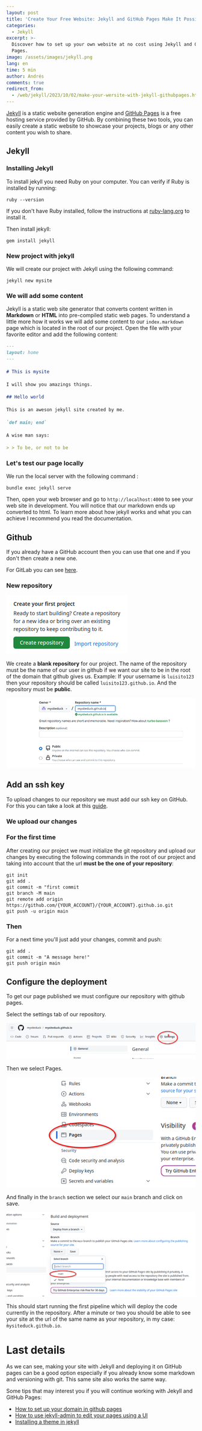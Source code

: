 ```yaml
---
layout: post
title: 'Create Your Free Website: Jekyll and GitHub Pages Make It Possible'
categories:
  - Jekyll
excerpt: >-
  Discover how to set up your own website at no cost using Jekyll and GitHub
  Pages.
image: /assets/images/jekyll.png
lang: en
time: 5 min
author: Andrés
comments: true
redirect_from:
  - /web/jekyll/2023/10/02/make-your-wersite-with-jekyll-githubpages.html
---
```

[Jekyll](https://jekyllrb.com/) is a static website generation engine and [GitHub Pages](https://pages.github.com/) is a free hosting service provided by GitHub. By combining these two tools, you can easily create a static website to showcase your projects, blogs or any other content you wish to share.

## Jekyll

### Installing Jekyll

To install jekyll you need Ruby on your computer. You can verify if Ruby is installed by running:

```shell
ruby --version
```

If you don't have Ruby installed, follow the instructions at [ruby-lang.org](https://www.ruby-lang.org/en/documentation/installation/) to install it.

Then install jekyll:

```
gem install jekyll
```

### New project with jekyll

We will create our project with Jekyll using the following command:

```
jekyll new mysite
```

### We will add some content

Jekyll is a static web site generator that converts content written in **Markdown** or **HTML** into pre-compiled static web pages. To understand a little more how it works we will add some content to our `index.markdown` page which is located in the root of our project. Open the file with your favorite editor and add the following content:

```markdown
---
layout: home
---

# This is mysite

I will show you amazings things.

## Hello world

This is an aweson jekyll site created by me.

`def main; end`

A wise man says:

> > To be, or not to be
```

### Let's test our page locally

We run the local server with the following command :

```
bundle exec jekyll serve
```

Then, open your web browser and go to `http://localhost:4000` to see your web site in development. You will notice that our markdown ends up converted to html. To learn more about how jekyll works and what you can achieve I recommend you read the documentation.

## Github

If you already have a GitHub account then you can use that one and if you don't then create a new one.

For GitLab you can see [here](/web/jekyll/2023/11/01/jekyll-gitlab-pages.html).

### New repository

![](/assets/images/newrepogithub.png)

We create a **blank repository** for our project. The name of the repository must be the name of our user in github if we want our site to be in the root of the domain that github gives us. Example: If your username is `luisito123` then your repository should be called `luisito123.github.io`. And the repository must be **public**.

![](/assets/images/reponame.png)

## Add an ssh key

To upload changes to our repository we must add our ssh key on GitHub. For this you can take a look at this [guide](https://docs.github.com/en/authentication/connecting-to-github-with-ssh/generating-a-new-ssh-key-and-adding-it-to-the-ssh-agent).

### We upload our changes

### For the first time

After creating our project we must initialize the git repository and upload our changes by executing the following commands in the root of our project and taking into account that the url **must be the one of your repository**:

```
git init
git add .
git commit -m "first commit
git branch -M main
git remote add origin https://github.com/{YOUR_ACCOUNT}/{YOUR_ACCOUNT}.github.io.git
git push -u origin main
```

### Then

For a next time you'll just add your changes, commit and push:

```
git add .
git commit -m "A message here!"
git push origin main
```

## Configure the deployment

To get our page published we must configure our repository with github pages.

Select the settings tab of our repository.

![](/assets/images/githubsettings.png)

Then we select Pages.

![](/assets/images/githubpages.png)

And finally in the `branch` section we select our `main` branch and click on save.

![](/assets/images/githubbranch.png)

This should start running the first pipeline which will deploy the code currently in the repository. After a minute or two you should be able to see your site at the url of the same name as your repository, in my case: `m̀ysiteduck.github.io`.

# Last details

As we can see, making your site with Jekyll and deploying it on GitHub pages can be a good option especially if you already know some markdown and versioning with git. This same site also works the same way.

Some tips that may interest you if you will continue working with Jekyll and GitHub Pages:

- [How to set up your domain in github pages](https://docs.github.com/es/pages/configuring-a-custom-domain-for-your-github-pages-site)
- [How to use jekyll-admin to edit your pages using a UI](https://jekyll.github.io/jekyll-admin/)
- [Installing a theme in jekyll](https://jekyllrb.com/docs/themes/)

